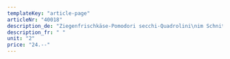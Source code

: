 ```yaml
---
templateKey: "article-page"
articleNr: "40018"
description_de: "Ziegenfrischkäse-Pomodori secchi-Quadrolini\nim Schnittlauchteig"
description_fr: " "
unit: "2"
price: "24.--"
---
```

